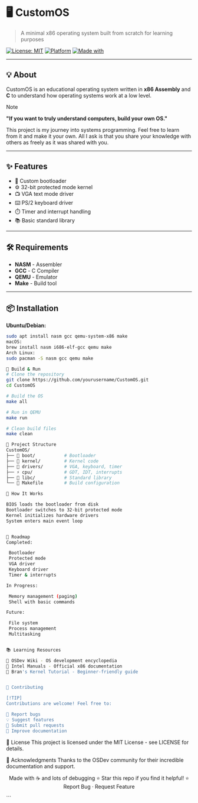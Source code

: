 # 🖥️ CustomOS

> A minimal x86 operating system built from scratch for learning purposes

[![License: MIT](https://img.shields.io/badge/License-MIT-blue.svg)](LICENSE)
[![Platform](https://img.shields.io/badge/platform-x86-orange.svg)]()
[![Made with](https://img.shields.io/badge/made%20with-C%20%7C%20ASM-green.svg)]()

---

## 💡 About

CustomOS is an educational operating system written in **x86 Assembly** and **C** to understand how operating systems work at a low level.

> [!NOTE]
> **"If you want to truly understand computers, build your own OS."**
> 
> This project is my journey into systems programming. Feel free to learn from it and make it your own. All I ask is that you share your knowledge with others as freely as it was shared with you.

---

## ✨ Features

- 🚀 Custom bootloader
- ⚙️ 32-bit protected mode kernel
- 📺 VGA text mode driver
- ⌨️ PS/2 keyboard driver
- ⏱️ Timer and interrupt handling
- 📚 Basic standard library

---

## 🛠️ Requirements

- **NASM** - Assembler
- **GCC** - C Compiler
- **QEMU** - Emulator
- **Make** - Build tool

---

## 📦 Installation

**Ubuntu/Debian:**
```bash
sudo apt install nasm gcc qemu-system-x86 make
macOS:
brew install nasm i686-elf-gcc qemu make
Arch Linux:
sudo pacman -S nasm gcc qemu make

🚀 Build & Run
# Clone the repository
git clone https://github.com/yourusername/CustomOS.git
cd CustomOS

# Build the OS
make all

# Run in QEMU
make run

# Clean build files
make clean

📁 Project Structure
CustomOS/
├── 🥾 boot/           # Bootloader
├── 🧠 kernel/         # Kernel code
├── 🔌 drivers/        # VGA, keyboard, timer
├── ⚡ cpu/            # GDT, IDT, interrupts
├── 📖 libc/           # Standard library
└── 🔧 Makefile        # Build configuration

🔄 How It Works

BIOS loads the bootloader from disk
Bootloader switches to 32-bit protected mode
Kernel initializes hardware drivers
System enters main event loop


🎯 Roadmap
Completed:

 Bootloader
 Protected mode
 VGA driver
 Keyboard driver
 Timer & interrupts

In Progress:

 Memory management (paging)
 Shell with basic commands

Future:

 File system
 Process management
 Multitasking


📚 Learning Resources

📖 OSDev Wiki - OS development encyclopedia
📘 Intel Manuals - Official x86 documentation
📕 Bran's Kernel Tutorial - Beginner-friendly guide


🤝 Contributing

[!TIP]
Contributions are welcome! Feel free to:

🐛 Report bugs
💡 Suggest features
🔧 Submit pull requests
📖 Improve documentation

```

📄 License
This project is licensed under the MIT License - see LICENSE for details.

🙏 Acknowledgments
Thanks to the OSDev community for their incredible documentation and support.

<div align="center">

Made with ☕ and lots of debugging
⭐ Star this repo if you find it helpful! ⭐
Report Bug · Request Feature
</div>
```
